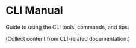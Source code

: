 # CLI Manual

Guide to using the CLI tools, commands, and tips.

(Collect content from CLI-related documentation.)